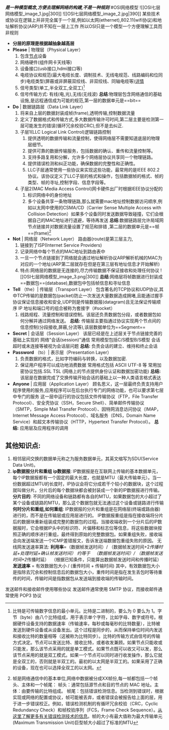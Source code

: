 ***是一种模型概念,方便去理解网络的构建,不是一种规则***
#OSI网络模型
![[OSI七层网络模型_image_1.jpg|300]]  ![[OSI七层网络模型_image_2.jpg|390]]
某些技术或协议在逻辑上并非完全属于一个层,例如以太网(ethernet),802.11(wifi协议)和地址解析协议(ARP)并不知在一层上工作
所以OSI只是一个模型一个方便理解工具而非规则
-   **分层的原理是根据越抽象越高层**
-   **Please** | 物理层（Physical Layer）
	1. 包含[节点](常见术语.md)设备
	2. 网络硬件(组件网卡天线等)
	3. 设备接口(usb接口,hdmi接口等)
	4. 电缆协议和规范(最大电缆长度、调制技术、无线电规范、线路编码和位同步)电缆类型(屏蔽或非屏蔽双绞线、非双绞线、同轴电缆等)[详情](https://www.computernetworkingnotes.com/networking-tutorials/network-cable-types-and-specifications.html)
	5. 信号类型(单工,半全双工,全双工)[^1]
	6. 信号传输方式:  有线(电,光),无线(无线波)
	**总结**:物理层包含网络通信的基础设施,是远程通信成为可能的规范,第一层的数据单元是==bit==
-   **Do** | 数据链路层（Data Link Layer）
	1. 将来自上层的数据封装成帧(frame),透明传输,控制数据流量
	2. 定义了数据格式和传输方式,多大数据传输许可时间,第二层主要是检测第一层可能发生的错误(循环冗余校验CRC),但不是去纠正.
	3. 子层1(LLC Logical Link Control)逻辑链路控制
		1.  提供透明的数据传输和流量控制，使得网络层不需要知道底层的物理层细节。
		2.  提供可靠的数据传输服务，包括数据的确认、重传和流量控制等。
		3. 支持多路复用和分解，允许多个网络层协议共享同一个物理链路。
		4.  提供错误检测和纠正功能，确保数据的完整性和正确性。
		5. LLC子层通常使用一些协议来实现这些功能，最常用的是IEEE 802.2协议。该协议定义了LLC子层的格式和操作，包括数据帧的格式、帧的类型、帧的寻址,控制字段、信息字段等。
	4. 子层2(MAC Media Access Control)网卡硬件出厂时根据IEEE协议分配的
		1. 标识网络中的身份地址
		2. 多个设备共享一条物理链路,那么就需要mac地址控制数据访问顺序,例如以太网中使用的CSMA/CD（Carrier Sense Multiple Access with Collision Detection）如果多个设备同时发送数据导致碰撞，它们会根据自己的MAC地址进行退避，等待再发送
	**总结**:数据链路层允许局域网节点链接并对数据流量设置了规范和排错  ,第二层的数据单元是==帧==(frame)[^2]
-   **Not** | 网络层（Network Layer）
	路由器(route)是第三层主力,
	1. 链接到了ISP(Internet Service Providers)
	2. 记录网络中每个节点的MAC地址到路由表中
	3. 一旦一个节点链接到了网络就会通过地址解析协议ARP解析机械的MAC为对应的一个地址(ARP第二层就存在但是在第三层有地址信息才开始解析)
	4. 特点:网络层的数据是无连接的,尽力传输数据不保证接收和处理任何协议
	![[OSI七层网络模型_image_3.png|300]]
	**总结**:网络层将帧数据进行封装成==数据包==(database),数据包中包括帧信息和寻址信息
-   **Tell** （the）| 传输层（Transport Layer） 
	包含著名的TCP协议和UDP协议,其中TCP传输的是数据包(packet)防止一次发送大量数据造成拥堵,且能通过握手协议保证信息接收和安全,UDP则是传输数据报(datagram)且无法保证传输顺序
	IP 地址和端口号的组合被称为套接字（#socket）
	1. 线路规程、流量控制和错误控制。该层还负责数据包分段，或者数据包如何分解并通过网络发送。
	**总结:** 传输层主要指通过协议实现两个节点间的信息控制(分段接收,屏蔽,分流等),该层数据单位为==Segment==
-   **Secret** | 会话层（Session Layer）
	该层已经是在上述层关于节点链接完善的基础上实现的 网络"会话(session)"通信
	常用模型包括C/S模型B/S模型    会话超时或未连接等被视为会话层问题
	**总结:** 负责会话的建立、维持和终止会话
-   **Password** （to）| 表示层（Presentation Layer）
	1. 负责数据的格式，比如字符编码与转换，以及数据加密.
	2. 保证用户程序可以成功地消费数据
	常用格式包括 ASCII   UTF-8   等
	常用加密协议包括.SSL  TSL  (网络上的节点提供身份认证和数据加密功能)
	**总结:** 该层是在数据完成了交换传输开始会话的基础上以一种人类语言格式表达
-   **Anyone** | 应用层（Application Layer）
	顾名思义，这一层最终负责支持用户程序使用的服务,应用程序可以在后台执行专门的网络功能，也可以要求第七层中专门的服务
	这一层中运行的协议包括文件传输协议（FTP，File Transfer Protocol）、安全壳协议（SSH，Secure Shell）、简单邮件传输协议（SMTP，Simple Mail Transfer Protocol）、因特网消息访问协议（IMAP，Internet Message Access Protocol）、域名服务（DNS，Domain Name Service）和超文本传输协议（HTTP，Hypertext Transfer Protocol）。
	**总结:** 应用层及应用程序的调用


## 其他知识点:
1. 相邻层间交换的数据单元称之为服务数据单元，其英文缩写为SDU(Service Data Unit)。
2. **ip数据报分片和重组**
	**ip数据报**:
	IP数据报是在互联网上传输的基本数据单元，每个IP数据报都有一个固定的最大长度，也就是MTU（最大传输单元）。当一份数据超过MTU的长度时，IP协议会将它分成若干个较小的数据块，这个过程就叫做分片。分片后的每个数据块都会被封装成一个新的IP数据报进行传输。
	**分片目的**:
	不同的网络设备和链路都有各自的MTU，如果数据包的大小超过了某个设备或链路的MTU，那么这个数据包就无法通过这个设备或链路进行传输
	**何时分片和重组,如何重组**:
	IP数据报的分片和重组是在网络层(终端或路由器)进行的，而不是在传输层或应用层进行的。
	IP数据报重组是指在接收端将分片后的数据块重新组装成完整的数据包的过程。当接收端收到一个分片后的IP数据报时，它会根据IP头中的标识符、片偏移和标志位等信息，将这些数据块按照正确的顺序进行重组，最终得到原始的完整数据包。如果重组失败，接收端会向发送端发送一个ICMP差错报文，告诉发送端数据包重组失败的原因。
无线网发送速率算法:
	**利用率**=（数据帧发送时间）/ （数据帧发送时间+2*传播时延+处理时延+确认帧发送时间）
	约等于   （数据帧发送时间）/ （数据帧发送时间+2*传播时延）  （根据已知条件，只能算出数据帧发送时间和传播时延）
	**发送速率** = 有效数据包大小 / (重传时间 + 传输时间)
	其中，有效数据包大小是指除去冗余和控制信息后的数据包大小，重传时间是指在发生丢包时等待重传的时间，传输时间是指数据包从发送端到接收端的传输时间。


发送邮件和接收邮件使用哪些协议
	发送邮件通常使用 SMTP 协议，而接收邮件通常使用 POP3 协议














[^1]:比特是可传输数字信息的最小单元。比特是二进制的，要么为 0 要么为 1。字节（byte）由八个比特组成，用于表示单个字符，比如字母、数字或符号。根据硬件设备支持的数据速率（传输速率，每秒或每毫秒的比特数量），比特被发送到硬件设备或从设备发出。这个过程是同步的，从而保持单位时间内发送和接收比特的数量相等（这被称为比特同步）。比特的传输方式由信号的传输方式决定。节点可以发送比特、接收比特，或者收发兼顾。如果节点只能收或只能发，那么该节点采用的就是单工模式。如果节点既可以收又可以发，那么该节点采用的就是双工模式。如果一个节点可以同时进行收发操作，那么它就是全双工的，否则就是半双工的。最初的以太网是半双工的。如果采用了正确的设备，现在也可以选择全双工的以太网。

[^2]:帧是网络通信中的基本单位,网络中数据被分成XX帧份,每一帧都包括一个帧头、主体和一个帧尾：  帧头：通常包括源节点和目的节点的 MAC 地址。主体：由要传输的比特组成。 帧尾：包括错误检测信息。当检测到错误时，根据实现或网络的配置或协议，帧可能被丢弃，或者错误会被报告给上面的层，用于进一步错误校正。例如，错误检测机制的有循环冗余校验（CRC，Cyclic Redundancy Check）和帧校验序列（FCS，Frame Check Sequence）。[从这里了解更多有关错误检测技术的信息](http://www.msc.uky.edu/ken/cs471/notes/chap5.htm)。帧的大小有最大值称为最大传输单元(Maximum Transmission Unit)巨型帧大小超过了标准的MTU







